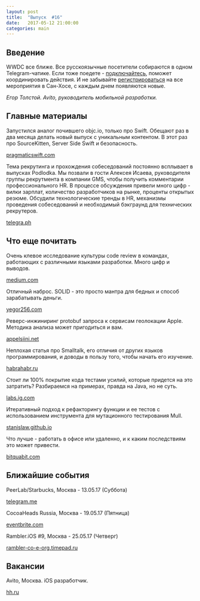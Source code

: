 ```yaml
---
layout: post
title:  "Выпуск  #16"
date:   2017-05-12 21:00:00
categories: main
---
```


## Введение

WWDC все ближе. Все русскоязычные посетители собираются в одном Telegram-чатике. Если тоже поедете - [подключайтесь](https://t.me/joinchat/AAAAAEKL0PcaDKgZPqzAtA), поможет координировать действия. И не забывайте [регистрироваться](https://itunes.apple.com/ru/app/parties-for-wwdc/id879924066?mt=8) на все мероприятия в Сан-Хосе, с каждым днем появляются новые.

*Егор Толстой. Avito, руководитель мобильной разработки.*

## Главные материалы

Запустился аналог почившего objc.io, только про Swift. Обещают раз в два месяца делать новый выпуск с уникальным контентом. В этот раз про SourceKitten, Server Side Swift и безопасность.

[pragmaticswift.com](http://pragmaticswift.com/issue/may-2017.html)

Тема рекрутинга и прохождения собеседований постоянно всплывает в выпусках Podlodka. Мы позвали в гости Алексея Исаева, руководителя группы рекрутмента в компании GMS, чтобы получить комментарии профессионального HR. В процессе обсуждения привели много цифр - вилки зарплат, количество разработчиков на рынке, проценты открытых резюме. Обсудили технологические тренды в HR, механизмы проведения собеседований и необходимый бэкграунд для технических рекрутеров.

[telegra.ph](http://telegra.ph/Podlodka-9---Rekruting-i-rynok-mobilnoj-razrabotki-05-09)

## Что еще почитать

Очень клевое исследование культуры code review в командах, работающих с различными языками разработки. Много цифр и выводов.

[medium.com](https://medium.com/@vaidehijoshi/crafting-better-code-reviews-1a5fc00a9312)

Отличный наброс. SOLID - это просто мантра для бедных и способ зарабатывать деньги.

[yegor256.com](http://www.yegor256.com/2017/03/28/solid.html)

Реверс-инжиниринг protobuf запроса к сервисам геолокации Apple. Методика анализа может пригодиться и вам.

[appelsiini.net](https://appelsiini.net/2017/reverse-engineering-location-services/)

Неплохая статья про Smalltalk, его отличия от других языков программирования, и доводы в пользу того, чтобы начать его изучение.

[habrahabr.ru](https://habrahabr.ru/post/328156/)

Стоит ли 100% покрытие кода тестами усилий, которые придется на это затратить? Разбираемся на примерах, правда на Java, но не суть.

[labs.ig.com](https://labs.ig.com/code-coverage-100-percent-tragedy)

Итеративный подход к рефакторингу функции и ее тестов с использованием инструмента для мутационного тестирования Mull.

[stanislaw.github.io](https://stanislaw.github.io/2017/05/05/unbreakable-code.html)

Что лучше - работать в офисе или удаленно, и к каким последствиям это может привести.

[bitquabit.com](https://bitquabit.com/post/working-remotely-coworking-and-mental-health/)

## Ближайшие события

PeerLab/Starbucks, Москва - 13.05.17 (Суббота)

[telegram.me](https://telegram.me/peerlabmoscow)

CocoaHeads Russia, Москва - 19.05.17 (Пятница)

[eventbrite.com](https://www.eventbrite.com/e/cocoaheads-russia-badoo-19-2017-tickets-34542920806)

Rambler.iOS #9, Москва - 25.05.17 (Четверг)

[rambler-co-e-org.timepad.ru](https://rambler-co-e-org.timepad.ru/event/490829/)

## Вакансии

Avito, Москва. iOS разработчик.

[hh.ru](https://hh.ru/vacancy/20393239)
